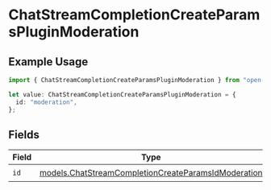 # ChatStreamCompletionCreateParamsPluginModeration

## Example Usage

```typescript
import { ChatStreamCompletionCreateParamsPluginModeration } from "open-router/models";

let value: ChatStreamCompletionCreateParamsPluginModeration = {
  id: "moderation",
};
```

## Fields

| Field                                                                                                            | Type                                                                                                             | Required                                                                                                         | Description                                                                                                      |
| ---------------------------------------------------------------------------------------------------------------- | ---------------------------------------------------------------------------------------------------------------- | ---------------------------------------------------------------------------------------------------------------- | ---------------------------------------------------------------------------------------------------------------- |
| `id`                                                                                                             | [models.ChatStreamCompletionCreateParamsIdModeration](../models/chatstreamcompletioncreateparamsidmoderation.md) | :heavy_check_mark:                                                                                               | N/A                                                                                                              |